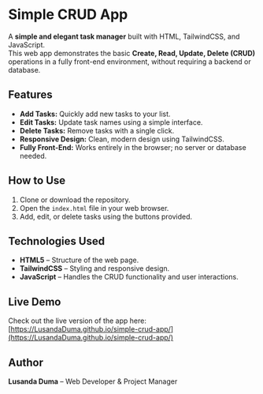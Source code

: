 # Simple CRUD App

A **simple and elegant task manager** built with HTML, TailwindCSS, and JavaScript.  
This web app demonstrates the basic **Create, Read, Update, Delete (CRUD)** operations in a fully front-end environment, without requiring a backend or database.

## Features
- **Add Tasks:** Quickly add new tasks to your list.
- **Edit Tasks:** Update task names using a simple interface.
- **Delete Tasks:** Remove tasks with a single click.
- **Responsive Design:** Clean, modern design using TailwindCSS.
- **Fully Front-End:** Works entirely in the browser; no server or database needed.

## How to Use
1. Clone or download the repository.
2. Open the `index.html` file in your web browser.
3. Add, edit, or delete tasks using the buttons provided.

## Technologies Used
- **HTML5** – Structure of the web page.
- **TailwindCSS** – Styling and responsive design.
- **JavaScript** – Handles the CRUD functionality and user interactions.

## Live Demo
Check out the live version of the app here:  
[https://LusandaDuma.github.io/simple-crud-app/](https://LusandaDuma.github.io/simple-crud-app/)

## Author
**Lusanda Duma** – Web Developer & Project Manager  
